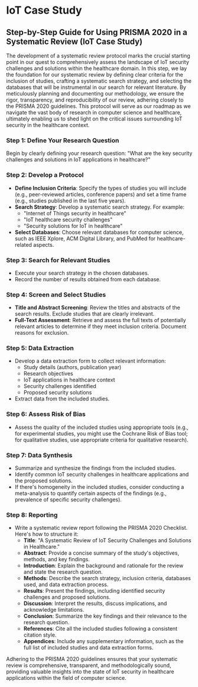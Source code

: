 # IoT Case Study

## Step-by-Step Guide for Using PRISMA 2020 in a Systematic Review (IoT Case Study)

The development of a systematic review protocol marks the crucial starting point in our quest to comprehensively assess the landscape of IoT security challenges and solutions within the healthcare domain. In this step, we lay the foundation for our systematic review by defining clear criteria for the inclusion of studies, crafting a systematic search strategy, and selecting the databases that will be instrumental in our search for relevant literature. By meticulously planning and documenting our methodology, we ensure the rigor, transparency, and reproducibility of our review, adhering closely to the PRISMA 2020 guidelines. This protocol will serve as our roadmap as we navigate the vast body of research in computer science and healthcare, ultimately enabling us to shed light on the critical issues surrounding IoT security in the healthcare context.

### **Step 1: Define Your Research Question**

Begin by clearly defining your research question: "What are the key security challenges and solutions in IoT applications in healthcare?"

### **Step 2: Develop a Protocol**

* **Define Inclusion Criteria**: Specify the types of studies you will include (e.g., peer-reviewed articles, conference papers) and set a time frame (e.g., studies published in the last five years).
* **Search Strategy**: Develop a systematic search strategy. For example:
  * "Internet of Things security in healthcare"
  * "IoT healthcare security challenges"
  * "Security solutions for IoT in healthcare"
* **Select Databases**: Choose relevant databases for computer science, such as IEEE Xplore, ACM Digital Library, and PubMed for healthcare-related aspects.

### **Step 3: Search for Relevant Studies**

* Execute your search strategy in the chosen databases.
* Record the number of results obtained from each database.

### **Step 4: Screen and Select Studies**

* **Title and Abstract Screening**: Review the titles and abstracts of the search results. Exclude studies that are clearly irrelevant.
* **Full-Text Assessment**: Retrieve and assess the full texts of potentially relevant articles to determine if they meet inclusion criteria. Document reasons for exclusion.

### **Step 5: Data Extraction**

* Develop a data extraction form to collect relevant information:
  * Study details (authors, publication year)
  * Research objectives
  * IoT applications in healthcare context
  * Security challenges identified
  * Proposed security solutions
* Extract data from the included studies.

### **Step 6: Assess Risk of Bias**

* Assess the quality of the included studies using appropriate tools (e.g., for experimental studies, you might use the Cochrane Risk of Bias tool; for qualitative studies, use appropriate criteria for qualitative research).

### **Step 7: Data Synthesis**

* Summarize and synthesize the findings from the included studies.
* Identify common IoT security challenges in healthcare applications and the proposed solutions.
* If there's homogeneity in the included studies, consider conducting a meta-analysis to quantify certain aspects of the findings (e.g., prevalence of specific security challenges).

### **Step 8: Reporting**

* Write a systematic review report following the PRISMA 2020 Checklist. Here's how to structure it:
  * **Title**: "A Systematic Review of IoT Security Challenges and Solutions in Healthcare."
  * **Abstract**: Provide a concise summary of the study's objectives, methods, and key findings.
  * **Introduction**: Explain the background and rationale for the review and state the research question.
  * **Methods**: Describe the search strategy, inclusion criteria, databases used, and data extraction process.
  * **Results**: Present the findings, including identified security challenges and proposed solutions.
  * **Discussion**: Interpret the results, discuss implications, and acknowledge limitations.
  * **Conclusion**: Summarize the key findings and their relevance to the research question.
  * **References**: Cite all the included studies following a consistent citation style.
  * **Appendices**: Include any supplementary information, such as the full list of included studies and data extraction forms.

Adhering to the PRISMA 2020 guidelines ensures that your systematic review is comprehensive, transparent, and methodologically sound, providing valuable insights into the state of IoT security in healthcare applications within the field of computer science.
